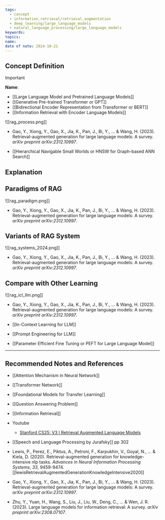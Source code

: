 ```yaml
---
tags:
  - concept
  - information_retrieval/retrieval_augmentation
  - deep_learning/large_language_models
  - natural_language_processing/large_language_models
keywords: 
topics: 
name: 
date of note: 2024-10-21
---
```


## Concept Definition

>[!important]
>**Name**: 



- [[Large Language Model and Pretrained Language Models]]
- [[Generative Pre-trained Transformer or GPT]]
- [[Bidirectional Encoder Representation from Transformer or BERT]]
- [[Information Retrieval with Encoder Language Models]]

![[rag_process.png]]

- Gao, Y., Xiong, Y., Gao, X., Jia, K., Pan, J., Bi, Y., ... & Wang, H. (2023). Retrieval-augmented generation for large language models: A survey. _arXiv preprint arXiv:2312.10997_.


- [[Hierarchical Navigable Small Worlds or HNSW for Graph-based ANN Search]]






## Explanation




## Paradigms of RAG



![[rag_paradigm.png]]

- Gao, Y., Xiong, Y., Gao, X., Jia, K., Pan, J., Bi, Y., ... & Wang, H. (2023). Retrieval-augmented generation for large language models: A survey. _arXiv preprint arXiv:2312.10997_.

## Variants of RAG System

![[rag_systems_2024.png]]

- Gao, Y., Xiong, Y., Gao, X., Jia, K., Pan, J., Bi, Y., ... & Wang, H. (2023). Retrieval-augmented generation for large language models: A survey. _arXiv preprint arXiv:2312.10997_.



## Compare with Other Learning

![[rag_icl_llm.png]]

- Gao, Y., Xiong, Y., Gao, X., Jia, K., Pan, J., Bi, Y., ... & Wang, H. (2023). Retrieval-augmented generation for large language models: A survey. _arXiv preprint arXiv:2312.10997_.

- [[In-Context Learning for LLM]]
- [[Prompt Engineering for LLM]]
- [[Parameter Efficient Fine Tuning or PEFT for Large Language Model]]



-----------
##  Recommended Notes and References


- [[Attention Mechanism in Neural Network]]
- [[Transformer Network]]
- [[Foundational Models for Transfer Learning]]
- [[Question Answering Problem]]
- [[Information Retrieval]]


- Youtube
	- [Stanford CS25: V3 I Retrieval Augmented Language Models](https://www.youtube.com/watch?v=mE7IDf2SmJg)

- [[Speech and Language Processing by Jurafsky]] pp 302
- Lewis, P., Perez, E., Piktus, A., Petroni, F., Karpukhin, V., Goyal, N., ... & Kiela, D. (2020). Retrieval-augmented generation for knowledge-intensive nlp tasks. _Advances in Neural Information Processing Systems_, _33_, 9459-9474.  [[lewisRetrievalAugmentedGenerationKnowledgeIntensive2020]]
- Gao, Y., Xiong, Y., Gao, X., Jia, K., Pan, J., Bi, Y., ... & Wang, H. (2023). Retrieval-augmented generation for large language models: A survey. _arXiv preprint arXiv:2312.10997_.
- Zhu, Y., Yuan, H., Wang, S., Liu, J., Liu, W., Deng, C., ... & Wen, J. R. (2023). Large language models for information retrieval: A survey. _arXiv preprint arXiv:2308.07107_.
